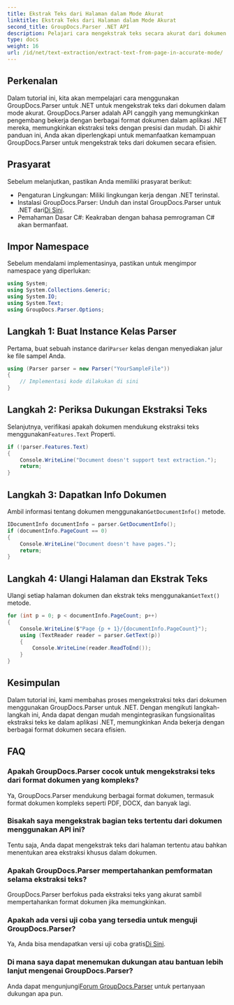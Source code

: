 ```yaml
---
title: Ekstrak Teks dari Halaman dalam Mode Akurat
linktitle: Ekstrak Teks dari Halaman dalam Mode Akurat
second_title: GroupDocs.Parser .NET API
description: Pelajari cara mengekstrak teks secara akurat dari dokumen menggunakan GroupDocs.Parser untuk .NET dalam tutorial komprehensif ini.
type: docs
weight: 16
url: /id/net/text-extraction/extract-text-from-page-in-accurate-mode/
---
```

## Perkenalan
Dalam tutorial ini, kita akan mempelajari cara menggunakan GroupDocs.Parser untuk .NET untuk mengekstrak teks dari dokumen dalam mode akurat. GroupDocs.Parser adalah API canggih yang memungkinkan pengembang bekerja dengan berbagai format dokumen dalam aplikasi .NET mereka, memungkinkan ekstraksi teks dengan presisi dan mudah. Di akhir panduan ini, Anda akan diperlengkapi untuk memanfaatkan kemampuan GroupDocs.Parser untuk mengekstrak teks dari dokumen secara efisien.
## Prasyarat
Sebelum melanjutkan, pastikan Anda memiliki prasyarat berikut:
- Pengaturan Lingkungan: Miliki lingkungan kerja dengan .NET terinstal.
-  Instalasi GroupDocs.Parser: Unduh dan instal GroupDocs.Parser untuk .NET dari[Di Sini](https://releases.groupdocs.com/parser/net/).
- Pemahaman Dasar C#: Keakraban dengan bahasa pemrograman C# akan bermanfaat.
## Impor Namespace
Sebelum mendalami implementasinya, pastikan untuk mengimpor namespace yang diperlukan:
```csharp
using System;
using System.Collections.Generic;
using System.IO;
using System.Text;
using GroupDocs.Parser.Options;
```
## Langkah 1: Buat Instance Kelas Parser
 Pertama, buat sebuah instance dari`Parser` kelas dengan menyediakan jalur ke file sampel Anda.
```csharp
using (Parser parser = new Parser("YourSampleFile"))
{
    // Implementasi kode dilakukan di sini
}
```
## Langkah 2: Periksa Dukungan Ekstraksi Teks
 Selanjutnya, verifikasi apakah dokumen mendukung ekstraksi teks menggunakan`Features.Text` Properti.
```csharp
if (!parser.Features.Text)
{
    Console.WriteLine("Document doesn't support text extraction.");
    return;
}
```
## Langkah 3: Dapatkan Info Dokumen
 Ambil informasi tentang dokumen menggunakan`GetDocumentInfo()` metode.
```csharp
IDocumentInfo documentInfo = parser.GetDocumentInfo();
if (documentInfo.PageCount == 0)
{
    Console.WriteLine("Document doesn't have pages.");
    return;
}
```
## Langkah 4: Ulangi Halaman dan Ekstrak Teks
 Ulangi setiap halaman dokumen dan ekstrak teks menggunakan`GetText()` metode.
```csharp
for (int p = 0; p < documentInfo.PageCount; p++)
{
    Console.WriteLine($"Page {p + 1}/{documentInfo.PageCount}");
    using (TextReader reader = parser.GetText(p))
    {
        Console.WriteLine(reader.ReadToEnd());
    }
}
```
## Kesimpulan
Dalam tutorial ini, kami membahas proses mengekstraksi teks dari dokumen menggunakan GroupDocs.Parser untuk .NET. Dengan mengikuti langkah-langkah ini, Anda dapat dengan mudah mengintegrasikan fungsionalitas ekstraksi teks ke dalam aplikasi .NET, memungkinkan Anda bekerja dengan berbagai format dokumen secara efisien.

## FAQ
### Apakah GroupDocs.Parser cocok untuk mengekstraksi teks dari format dokumen yang kompleks?
Ya, GroupDocs.Parser mendukung berbagai format dokumen, termasuk format dokumen kompleks seperti PDF, DOCX, dan banyak lagi.
### Bisakah saya mengekstrak bagian teks tertentu dari dokumen menggunakan API ini?
Tentu saja, Anda dapat mengekstrak teks dari halaman tertentu atau bahkan menentukan area ekstraksi khusus dalam dokumen.
### Apakah GroupDocs.Parser mempertahankan pemformatan selama ekstraksi teks?
GroupDocs.Parser berfokus pada ekstraksi teks yang akurat sambil mempertahankan format dokumen jika memungkinkan.
### Apakah ada versi uji coba yang tersedia untuk menguji GroupDocs.Parser?
 Ya, Anda bisa mendapatkan versi uji coba gratis[Di Sini](https://releases.groupdocs.com/).
### Di mana saya dapat menemukan dukungan atau bantuan lebih lanjut mengenai GroupDocs.Parser?
 Anda dapat mengunjungi[Forum GroupDocs.Parser](https://forum.groupdocs.com/c/parser/17) untuk pertanyaan dukungan apa pun.